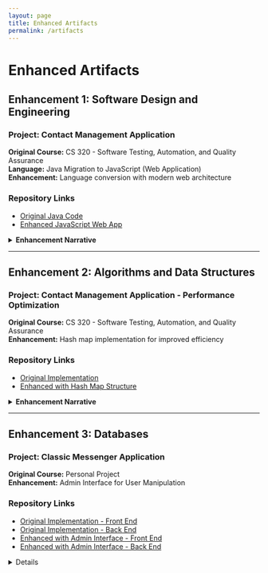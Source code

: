 ```yaml
---
layout: page
title: Enhanced Artifacts
permalink: /artifacts
---
```


# Enhanced Artifacts

## Enhancement 1: Software Design and Engineering

### Project: Contact Management Application
**Original Course:** CS 320 - Software Testing, Automation, and Quality Assurance  
**Language:** Java Migration to JavaScript (Web Application)  
**Enhancement:** Language conversion with modern web architecture

### Repository Links
- [Original Java Code](https://github.com/Chris-Merced/CS320ContactServiceOriginal)
- [Enhanced JavaScript Web App](https://github.com/Chris-Merced/CapstoneContactsApplication)

<details>
<summary><strong>Enhancement Narrative</strong></summary>

### Artifact Description
The artifact I selected is a Java contact management system originally created for CS 320 (Software Testing, Automation, and Quality Assurance). The original implementation consisted of two classes: Contact and ContactService, which provided basic CRUD operations for managing contact information in a console application. It was a straightforward implementation that demonstrated object-oriented programming principles but remained limited to command-line interaction.

### Justification for Inclusion
I selected this artifact because it provided an excellent opportunity to demonstrate comprehensive skill development across multiple areas of software engineering. The enhancement process allowed me to showcase critical competencies that align with industry standards in modern web development and my own personal growth.
The transformation from Java to JavaScript demonstrated my adaptability and proficiency in multiple programming languages. I implemented ES6+ features including modern class syntax, modules, and arrow functions, showing mastery of contemporary JavaScript development practices. The integration of webpack as a build tool demonstrated my understanding of modern development workflows, including module bundling, code optimization, and asset management.
I added localStorage persistence for client-side data management, form validation for better user experience, and deployed the application to GitHub Pages using modern DevOps practices.

### Course Outcomes Addressed
- **Outcome 2:** Professional-Quality Communication was met through comprehensive documentation including detailed README files, inline code comments, and clear architectural explanations. The responsive web interface created an intuitive user experience that effectively communicates functionality. The modular file structure and consistent naming conventions reflect professional communication through code organization.
- **Outcome 3:** Design and Evaluate Computing Solutions was demonstrated through the architectural transformation that required careful analysis of the original Java implementation and strategic decisions about leveraging JavaScript's capabilities. I evaluated different storage options for client-side persistence and implemented efficient form validation algorithms. The webpack configuration process involved analyzing build optimization strategies and making informed decisions about performance and deployment.
- **Outcome 4:** Innovative Techniques and Tools was extensively demonstrated through the use of webpack 5 for module bundling, modern JavaScript features, Babel transpilation for browser compatibility, and GitHub Pages deployment strategy. These tools reflect current industry practices and emerging technologies.
  
### Enhancement Process
During the conversion from Java to JavaScript, I learned several key concepts:

The enhancement process provided significant learning experiences and presented challenges that strengthened my technical capabilities.
The initial challenge involved mapping object-oriented Java concepts to JavaScript's prototype-based model, leading to a deeper understanding of different programming paradigms. ES6 class syntax provided familiar structure while requiring adaptation to JavaScript's unique features.
Implementing localStorage required understanding browser security models and data serialization challenges not present in the original Java implementation. Working through these limitations developed practical knowledge of web platform constraints.
This enhancement also changed my approach to software development by forcing me to emphasize class based structure implementation, professional organizational techniques in project structure, and a refreshment on deployment strategies. The experience of transforming a working application into a professionally deployable system provided insights into the software development lifecycle beyond academic exercises. 
The enhancement successfully demonstrated software engineering principles.

### Challenges Faced
- **Data Validation**: Implementing robust client-side validation without server-side backup required careful consideration of edge cases
- **State Management**: Managing application state in a stateless web environment presented unique challenges compared to the object-oriented approach
- **Cross-Browser Compatibility**: Ensuring localStorage functionality works consistently across different browsers

### Skills Demonstrated
- **Language Migration**: Successfully converted complex business logic between programming paradigms
- **Web Development**: Created a fully functional single-page application with modern JavaScript
- **Documentation**: Provided clear README and deployment instructions for GitHub Pages hosting
- **User Interface Design**: Implemented responsive, accessible design patterns




</details>

---

## Enhancement 2: Algorithms and Data Structures

### Project: Contact Management Application - Performance Optimization
**Original Course:** CS 320 - Software Testing, Automation, and Quality Assurance  
**Enhancement:** Hash map implementation for improved efficiency

### Repository Links
- [Original Implementation](https://github.com/Chris-Merced/CS320ContactServiceOriginal)
- [Enhanced with Hash Map Structure](https://github.com/Chris-Merced/CapstoneContactsApplicationWithHashmap)

<details>
<summary><strong>Enhancement Narrative</strong></summary>

### Artifact Description
This artifact is a contact management application originally developed in Java for CS 320: Software Testing, Automation, and Quality Assurance. The original implementation used basic object-oriented principles with getter and setter methods to manage a contact list stored in an ArrayList data structure. The application provided fundamental CRUD operations for contact management but relied on linear search algorithms for data retrieval, resulting in O(n) time complexity for lookup operations.
The enhanced version transforms this into a modern JavaScript web application while fundamentally improving the underlying data structure implementation. The enhancement specifically focuses on replacing linear search operations with hash map-based lookups to achieve O(1) average-case time complexity for contact retrieval operations.

### Justification for Inclusion
I selected this artifact for my ePortfolio because it demonstrates my understanding of algorithmic efficiency and the practical impact of data structure selection on application performance. The enhancement showcases several key competencies in algorithms and data structures.
The original implementation used findIndex() operations on arrays, which require linear traversal through all elements in the worst case. By implementing a hash map structure alongside the existing array, I reduced contact lookup operations from O(n) to O(1) average-case time complexity.
The enhancement demonstrates my ability to select appropriate data structures for specific use cases. I implemented a dual-structure approach where the original array is preserved alongside the hashmap where the array maintains insertion order for display purposes while the hash map enables efficient key-based lookups.
This implementation illustrates my understanding of the space-time trade-off principle. While the hash map increases memory usage, it provides significant performance improvements for search operations, which is crucial for scalability as the contact database grows.
By adding a contactHashMap object that maintains key-value pairs where contact IDs serve as keys and contact objects serve as values, the searchContactByID(), deleteContact(), updateContact() and addContact() methods can perform direct object property access rather than iterating through array elements, significantly increasing performance throughout the application.

### Course Outcomes Addressed
- **Outcome 3** (Computing Solutions): The enhancement demonstrates my ability to design and evaluate computing solutions using algorithmic principles. I analyzed the performance bottleneck of linear search operations and implemented a solution that manages the trade-offs between memory usage and query performance. The decision to maintain both data structures shows evaluation of different solution approaches.
- **Outcome 2** (Professional Communication): The implementation includes comprehensive documentation explaining the algorithmic improvements, performance benefits, and design decisions. The code is well-commented and follows professional naming conventions that make the efficiency improvements clear to technical audiences.

### Enhancement Process
The process of enhancing this artifact provided significant learning opportunities in both theoretical and practical aspects of algorithm implementation.
Working through the transition from array-based linear search to hash map lookups reinforced my understanding of how data structure choice directly impacts application performance. The decision to maintain both the original array and add the hashmap taught me that optimal solutions often involve combining multiple data structures rather than replacing one with another entirely.
The enhancement process required me to think critically about when optimization is necessary and worthwhile. While the performance improvement from O(n) to O(1) lookup is theoretically significant, it reminded me to consider the practical implications based on expected data size and usage patterns.
Implementing hash maps in JavaScript using object properties provided insight into how different programming languages handle associative data structures. Understanding that JavaScript objects function as hash tables reinforced the connection between language features and underlying algorithmic concepts.

### Challenges Faced
- **Data Consistency**: The primary challenge was ensuring data consistency between the array and hash map structures. Every add, update, and delete operation required careful coordination between both data structures to prevent synchronization issues.
- **Incremental Enhancement**: Maintaining backward compatibility with existing array-based methods while adding hash map functionality required careful architectural planning.
- **Language-Specific Implementation**: Adapting hash map concepts to JavaScript's object-based approach required understanding platform-specific considerations.

### Skills Demonstrated
- **Algorithm Analysis**: Deep understanding of time complexity trade-offs and performance optimization strategies
- **Data Structure Design**: Appropriate selection and implementation of hash-based data structures for specific use cases
- **Performance Optimization**: Measurable improvements in application responsiveness through algorithmic enhancements
- **Technical Documentation**: Clear explanation of design decisions and performance improvements with supporting analysis


</details>

---

## Enhancement 3: Databases

### Project: Classic Messenger Application
**Original Course:** Personal Project  
**Enhancement:** Admin Interface for User Manipulation

### Repository Links
- [Original Implementation - Front End](https://github.com/Chris-Merced/Classic-Messenger-App-Frontend)
- [Original Implementation - Back End](https://github.com/Chris-Merced/Classic-Messenger-App-Backend)
- [Enhanced with Admin Interface - Front End](https://github.com/Chris-Merced/Classic-Messenger-App-Frontend/tree/feat/admin-panel)
- [Enhanced with Admin Interface - Back End](https://github.com/Chris-Merced/Classic-Messenger-App-Backend/tree/feat/admin-panel)


<details>
<details>
<summary><strong>Enhancement Narrative</strong></summary>

### Artifact Description
This artifact is the Classic Messenger App, a full-stack messaging application originally developed as a personal project. The application is built with Node.js and Express on the backend, React on the frontend, and PostgreSQL as the database management system. The original implementation provided core messaging functionality including user authentication, real-time communication via WebSockets, friend management, and conversation handling. The application was deployed on Heroku and demonstrated foundational full-stack development skills.

The enhanced version adds comprehensive administrative capabilities and database optimizations that significantly improve both security and performance. Specifically, the enhancement introduces role-based access control through an admin panel, implements user moderation features including banning and timeout functionality, and optimizes database performance through strategic indexing on frequently queried columns.

### Justification for Inclusion
I selected this artifact for my ePortfolio because it demonstrates my ability to design and implement secure, scalable database solutions for real-world applications. The enhancement showcases several critical competencies in database management and security:

**Role-Based Access Control Implementation**: The enhancement required careful design of privilege management systems that prevent unauthorized access to sensitive administrative functions. I implemented middleware authentication checks that verify both session validity and admin status before allowing access to protected routes. This demonstrates my understanding of defense-in-depth security principles where multiple layers of verification protect critical functionality.

**Database Schema Evolution**: Adding the `banned` boolean column and `ban_expires` timestamp column to the users table required careful consideration of existing data integrity and application logic. I implemented these changes in a way that maintained backward compatibility while enabling new administrative features.

**Strategic Database Indexing**: The implementation includes a concurrent index on the `LOWER(username)` column in the users table. This optimization directly addresses performance bottlenecks identified during development, where frequent username lookups for authentication and user searches were causing unnecessary query overhead. Creating the index concurrently ensures zero downtime during deployment, demonstrating awareness of production environment constraints.

**Automated Maintenance Processes**: The cron job implementation that automatically unbans users when their ban period expires shows understanding of database maintenance automation and scheduled task management. This prevents manual administrative overhead and ensures consistent policy enforcement.

**Secure Administrative Workflows**: The admin panel frontend validates input and provides clear feedback, while the backend implements server-side validation and authorization checks. This dual-layer approach demonstrates understanding that client-side validation alone is insufficient for security.

The artifact was improved through the addition of three new backend routes (`/admin/ban`, `/admin/unban`, `/admin/adminStatus`), corresponding database query functions (`banUser()`, `unbanUser()`, `makeAdmin()`, `checkAdminStatus()`), middleware authentication for the admin router, modifications to the login controller to check ban status, and a React-based admin panel that provides an intuitive interface for administrative actions.

### Course Outcomes Addressed
- **Outcome 5** (Security Mindset): This enhancement primarily demonstrates a strong security mindset through multiple defensive measures. The implementation of role-based access control prevents privilege escalation by requiring both valid session authentication and admin status verification before allowing access to sensitive operations. The modification to the login controller that checks ban status before completing authentication demonstrates adversarial thinking by preventing banned users from circumventing restrictions. The middleware on the admin router creates a protective barrier that stops unauthorized requests before they reach controller logic. Additionally, deleting all active sessions when a user is banned ensures they cannot continue accessing the application even if they were logged in at the time of banning.

- **Outcome 4** (Innovative Techniques): The use of concurrent indexing (`CREATE INDEX CONCURRENTLY`) demonstrates knowledge of advanced database techniques that allow schema modifications without application downtime. The automated cron job for ban expiration handling shows innovative application of scheduled task management to reduce manual administrative burden. The implementation of Redis pub/sub for real-time WebSocket communication across multiple server instances reflects understanding of scalable distributed system architecture.

- **Outcome 3** (Computing Solutions): The enhancement required evaluating trade-offs between performance and security. The decision to check ban status during login adds a database query to the authentication process, but this overhead is justified by the security benefits. Similarly, adding the username index improves query performance but increases storage requirements and write overhead slightly. These decisions demonstrate the ability to analyze and manage design trade-offs based on application requirements.

- **Outcome 2** (Professional Communication): The implementation includes clear error handling with meaningful messages, comprehensive comments explaining security considerations, and well-organized code structure that makes the administrative functionality easy to understand and maintain. The admin panel provides clear user feedback for all operations, demonstrating consideration for the end-user experience.

### Enhancement Process
The process of enhancing this artifact provided significant learning opportunities in database security, performance optimization, and full-stack integration:

**Authentication Architecture**: Implementing the admin middleware taught me about the importance of centralized authorization checks. Initially, I considered checking admin status within each controller function, but refactoring this into middleware demonstrates better separation of concerns and makes the codebase more maintainable. Understanding the difference between authentication (verifying identity) and authorization (verifying permissions) became clearer through this implementation.

**Database Performance Considerations**: The decision to create the username index came from recognizing a pattern where `getUserByUsername()` was called repeatedly throughout the application for various operations. This taught me to identify performance bottlenecks by analyzing query patterns rather than just responding to obvious slowdowns. Using `CREATE INDEX CONCURRENTLY` required learning about PostgreSQL-specific features and understanding the trade-offs between standard and concurrent index creation.

**Session Management Security**: Implementing the ban functionality revealed the importance of session invalidation. Initially, I only set the banned flag in the database, but realized that users with active sessions could continue using the application. Adding the logic to delete all sessions for banned users taught me about the security implications of stateful authentication and the need to consider all access pathways when implementing restrictions.

**Cron Job Implementation**: Setting up the automated ban expiration check within the existing scheduled cleanup task taught me about efficient resource usage. Rather than creating a separate cron job, I added the unban logic to the existing session cleanup function that already ran on a schedule, demonstrating the principle of consolidating scheduled tasks when appropriate.

### Challenges Faced
- **Data Consistency**: The primary challenge was ensuring data consistency across the ban-related columns. The `banned` boolean and `ban_expires` timestamp needed to be managed carefully to prevent inconsistent states. For example, ensuring that permanent bans have a NULL `ban_expires` value while temporary bans have a valid timestamp required careful logic in both the `banUser()` and `unbanUser()` functions.

- **Middleware Implementation**: Understanding Express middleware patterns and ensuring the middleware had access to the necessary request information (cookies, body parameters) required careful study of the Express request/response cycle.

- **Automated Testing**: Testing the cron job functionality presented challenges because automated processes are difficult to observe in real-time. I learned to use shorter time intervals during development and implemented comprehensive logging to verify that the ban expiration logic executed correctly.

### Skills Demonstrated
- **Database Security**: Implemented role-based access controls with proper privilege management
- **Performance Optimization**: Strategic use of database indexing to improve query performance
- **Full-Stack Integration**: Seamlessly integrated administrative features across frontend and backend
- **Security Mindset**: Applied defensive programming practices to protect against adversarial exploits
- **System Architecture**: Designed scalable solutions considering distributed systems and zero-downtime deployments

</details>


